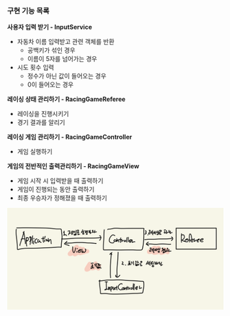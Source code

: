 
### 구현 기능 목록

**사용자 입력 받기 - InputService**


- 자동차 이름 입력받고 관련 객체를 반환
    - 공백키가 섞인 경우
    - 이름이 5자를 넘어가는 경우
- 시도 횟수 입력
    - 정수가 아닌 값이 들어오는 경우
    - 0이 들어오는 경우

**레이싱 상태 관리하기 - RacingGameReferee**

- 레이싱을 진행시키기
- 경기 결과를 알리기

**레이싱 게임 관리하기 - RacingGameController**

- 게임 실행하기

**게임의 전반적인 출력관리하기 - RacingGameView**

- 게임 시작 시 입력받을 때 출력하기
- 게임이 진행되는 동안 출력하기
- 최종 우승자가 정해졌을 때 출력하기

![](Diagram.png)
